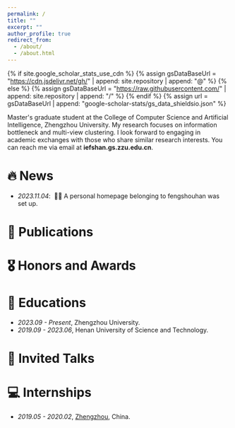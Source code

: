 ```yaml
---
permalink: /
title: ""
excerpt: ""
author_profile: true
redirect_from: 
  - /about/
  - /about.html
---
```


{% if site.google_scholar_stats_use_cdn %}
{% assign gsDataBaseUrl = "https://cdn.jsdelivr.net/gh/" | append: site.repository | append: "@" %}
{% else %}
{% assign gsDataBaseUrl = "https://raw.githubusercontent.com/" | append: site.repository | append: "/" %}
{% endif %}
{% assign url = gsDataBaseUrl | append: "google-scholar-stats/gs_data_shieldsio.json" %}

<span class='anchor' id='about-me'></span>

Master's graduate student at the College of Computer Science and Artificial Intelligence, Zhengzhou University. My research focuses on information bottleneck and multi-view clustering. I look forward to engaging in academic exchanges with those who share similar research interests. You can reach me via email at <strong>iefshan.gs.zzu.edu.cn</strong>.


# 🔥 News
- *2023.11.04*: &nbsp;🎉🎉 A personal homepage belonging to fengshouhan was set up. 

# 📝 Publications 


# 🎖 Honors and Awards


# 📖 Educations
- *2023.09 - Present*, Zhengzhou University. 
- *2019.09 - 2023.06*, Henan University of Science and Technology. 

# 💬 Invited Talks

# 💻 Internships
- *2019.05 - 2020.02*, [Zhengzhou](https://github.com/), China.
